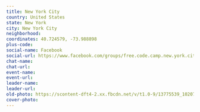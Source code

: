 ```yaml
---
title: New York City
country: United States
state: New York
city: New York City
neighborhood: 
coordinates: 40.724579, -73.988898
plus-code:
social-name: Facebook
social-url: https://www.facebook.com/groups/free.code.camp.new.york.city
chat-name:
chat-url:
event-name:
event-url:
leader-name:
leader-url:
old-photo: https://scontent-dft4-2.xx.fbcdn.net/v/t1.0-9/13775539_10207371570352541_4107239374987385144_n.jpg?oh=5e7cc384dbc78b97ac0730519f8c46ae&oe=598FAF45
cover-photo:
---
```

